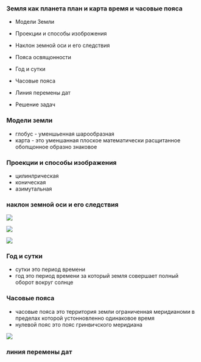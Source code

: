 ###  Земля как планета план и карта время и часовые пояса












- Модели Земли


- Проекции и способы изоброжения


- Наклон земной оси и его следствия

- Пояса освящонности

- Год и сутки

- Часовые пояса 



  
   



- Линия перемены дат

- Решение задач



### Модели земли 
- глобус - уменшьенная шарообразная
- карта - это уменшанная плоское математически расщитанное обопщонное образно знаковое 

### Проекции и способы изображения

- цилинлрическая
- коническая
- азимутальная



###  наклон земной оси и его следствия 

![](https://u.foxford.ngcdn.ru/uploads/tinymce_image/image/120465/6fbf4c4227384073.png)



![](https://u.foxford.ngcdn.ru/uploads/tinymce_image/image/120468/55c85e3f812ef2e8.png)

![](https://upload.wikimedia.org/wikipedia/commons/f/f4/%D0%A1%D0%BE%D0%BB%D0%BD%D1%86%D0%B5%D1%81%D1%82%D0%BE%D1%8F%D0%BD%D0%B8%D0%B5_%D0%B8_%D0%A0%D0%B0%D0%B2%D0%BD%D0%BE%D0%B4%D0%B5%D0%BD%D1%81%D1%82%D0%B2%D0%B8%D0%B5.jpg?uselang=ru)


### Год и сутки
- сутки это период времени
- год это период времени за который земля совершает полный оборот вокруг солнце


### Часовые пояса 
- часовые пояса это территория земли ограниченная меридианоми в пределах которой устонновленно одинаковое время 
- нулевой пояс это пояс гринвичского меридиана 


![](https://upload.wikimedia.org/wikipedia/commons/8/88/World_Time_Zones_Map.png)



### линия перемены дат











